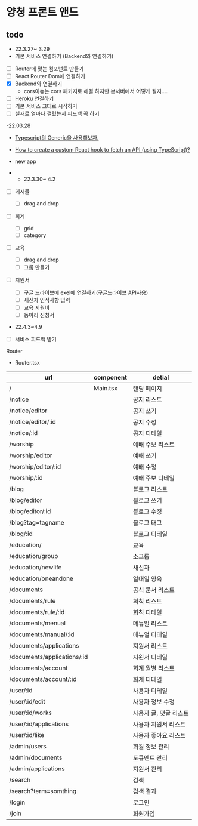 # 양청 프론트 앤드

## todo

- 22.3.27~ 3.29
- 기본 서비스 연결하기 (Backend와 연결하기)
- [ ] Router에 맞는 컴포넌트 만들기
- [ ] React Router Dom에 연결하기
- [x] Backend와 연결하기
  - cors이슈는 cors 패키지로 해결 하지만 본서버에서 어떻게 될지....
- [ ] Heroku 연결하기
- [ ] 기본 서비스 그대로 시작하기
- [ ] 실재로 얼마나 걸렸는지 피드백 꼭 하기

-22.03.28

- [Typescript의 Generic을 사용해보자.](https://feel5ny.github.io/2018/12/09/Typescript_14/)
- [How to create a custom React hook to fetch an API (using TypeScript)?](https://dev.to/sulistef/how-to-create-a-custom-react-hook-to-fetch-an-api-using-typescript-ioi)

- new app
- - 22.3.30~ 4.2
- [ ] 게시물
  - [ ] drag and drop
- [ ] 회계
  - [ ] grid
  - [ ] category
- [ ] 교육
  - [ ] drag and drop
  - [ ] 그룹 만들기
- [ ] 지원서

  - [ ] 구글 드라이브에 exel에 연결하기(구글드라이브 API사용)
  - [ ] 새신자 인적사항 입력
  - [ ] 교육 지원비
  - [ ] 동아리 신청서

- 22.4.3~4.9
- [ ] 서비스 피드백 받기

Router

- Router.tsx

| url                         | component | detial                 |
| --------------------------- | --------- | ---------------------- |
| /                           | Main.tsx  | 랜딩 페이지            |
| /notice                     |           | 공지 리스트            |
| /notice/editor              |           | 공지 쓰기              |
| /notice/editor/:id          |           | 공지 수정              |
| /notice/:id                 |           | 공지 디테일            |
| /worship                    |           | 예배 주보 리스트       |
| /worship/editor             |           | 예배 쓰기              |
| /worship/editor/:id         |           | 예배 수정              |
| /worship/:id                |           | 예배 주보 디테일       |
| /blog                       |           | 블로그 리스트          |
| /blog/editor                |           | 블로그 쓰기            |
| /blog/editor/:id            |           | 블로그 수정            |
| /blog?tag=tagname           |           | 블로그 태그            |
| /blog/:id                   |           | 블로그 디테일          |
| /education/                 |           | 교육                   |
| /education/group            |           | 소그룹                 |
| /education/newlife          |           | 새신자                 |
| /education/oneandone        |           | 일대일 양육            |
| /documents                  |           | 공식 문서 리스트       |
| /documents/rule             |           | 회칙 리스트            |
| /documents/rule/:id         |           | 회칙 디테일            |
| /documents/menual           |           | 메뉴얼 리스트          |
| /documents/manual/:id       |           | 메뉴얼 디테일          |
| /documents/applications     |           | 지원서 리스트          |
| /documents/applications/:id |           | 지원서 디테일          |
| /documents/account          |           | 회계 월별 리스트       |
| /documents/account/:id      |           | 회계 디테일            |
| /user/:id                   |           | 사용자 디테일          |
| /user/:id/edit              |           | 사용자 정보 수정       |
| /user/:id/works             |           | 사용자 글, 댓글 리스트 |
| /user/:id/applications      |           | 사용자 지원서 리스트   |
| /user/:id/like              |           | 사용자 좋아요 리스트   |
| /admin/users                |           | 회원 정보 관리         |
| /admin/documents            |           | 도큐멘트 관리          |
| /admin/applications         |           | 지원서 관리            |
| /search                     |           | 검색                   |
| /search?term=somthing       |           | 검색 결과              |
| /login                      |           | 로그인                 |
| /join                       |           | 회원가입               |
